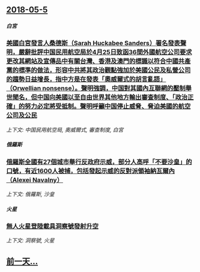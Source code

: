 ## [2018-05-5](/news/2018/05/5/index.md)

##### 白宮
### [美國白宮發言人桑德斯（Sarah Huckabee Sanders）署名發表聲明，嚴辭批評中国民用航空局於4月25日致函36間外國航空公司要求更改其網站及宣傳品中有關台灣、香港及澳門的標識以符合中國共產黨的標準的做法，形容中共將其政治觀點強加於美國公民及私營公司的趨勢日益增長，指中方是在發表「奧威爾式的胡言亂語」（Orwellian nonsense）。聲明強調，中国對其國內互聯網的壓制舉世聞名，但中国向美國以至自由世界其他地方輸出審查制度、「政治正確」的努力必定將受抵制。聲明呼籲中国停止威脅、脅迫美國的航空公司及公民 ](/news/2018/05/5/美國白宮發言人桑德斯-Sarah-Huckabee-Sanders-署名發表聲明-嚴辭批評中国民用航空局於4月25日致函.md)
_上下文: 中国民用航空局, 奧威爾式, 審查制度, 白宮_

##### 俄羅斯
### [俄羅斯全國有27個城市舉行反政府示威，部分人高呼「不要沙皇」的口號，有近1600人被捕，包括發起示威的反對派領袖納瓦爾內（Alexei Navalny） ](/news/2018/05/5/俄羅斯全國有27個城市舉行反政府示威-部分人高呼-不要沙皇-的口號-有近1600人被捕-包括發起示威的反對派領袖納瓦爾內.md)
_上下文: 俄羅斯, 沙皇_

##### 火星
### [無人火星登陸載具洞察號發射升空 ](/news/2018/05/5/無人火星登陸載具洞察號發射升空.md)
_上下文: 洞察號, 火星_

## [前一天...](/news/2018/05/1/index.md)

